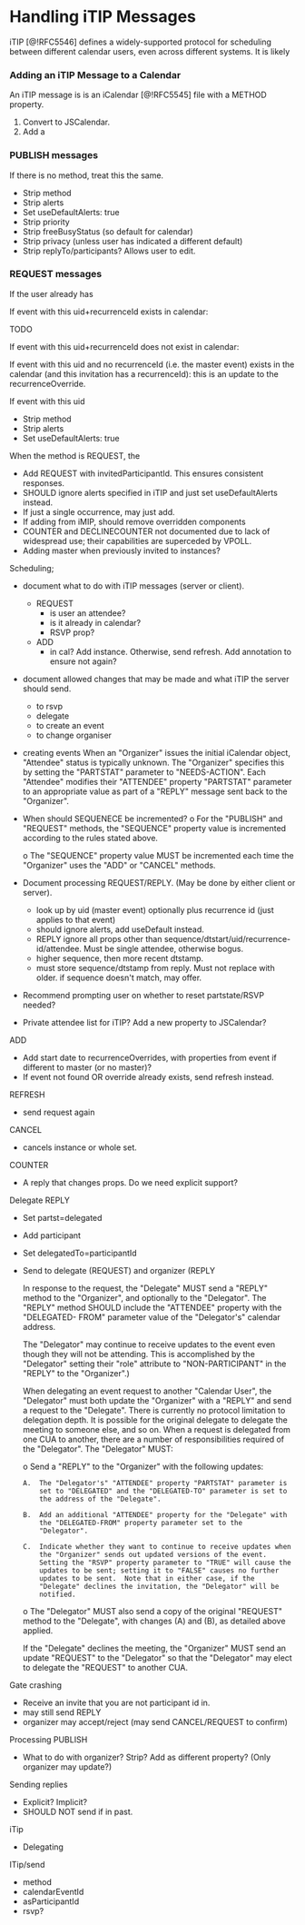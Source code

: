 # Handling iTIP Messages

iTIP [@!RFC5546] defines a widely-supported protocol for scheduling between different calendar users, even across different systems. It is likely

### Adding an iTIP Message to a Calendar

An iTIP message is is an iCalendar [@!RFC5545] file with a METHOD property.

1. Convert to JSCalendar.
2. Add a

### PUBLISH messages

If there is no method, treat this the same.

* Strip method
* Strip alerts
* Set useDefaultAlerts: true
* Strip priority
* Strip freeBusyStatus (so default for calendar)
* Strip privacy (unless user has indicated a different default)
* Strip replyTo/participants? Allows user to edit.

### REQUEST messages

If the user already has

If event with this uid+recurrenceId exists in calendar:

TODO

If event with this uid+recurrenceId does not exist in calendar:

  If event with this uid and no recurrenceId (i.e. the master event) exists in the calendar (and this invitation has a recurrenceId): this is an update to the recurrenceOverride.

  If event with this uid

* Strip method
* Strip alerts
* Set useDefaultAlerts: true



When the method is REQUEST, the

- Add REQUEST with invitedParticipantId. This ensures consistent responses.
- SHOULD ignore alerts specified in iTIP and just set useDefaultAlerts instead.
- If just a single occurrence, may just add.
- If adding from iMIP, should remove overridden components
- COUNTER and DECLINECOUNTER not documented due to lack of widespread use; their capabilities are superceded by VPOLL.
- Adding master when previously invited to instances?

Scheduling;
- document what to do with iTIP messages (server or client).
  - REQUEST
    - is user an attendee?
    - is it already in calendar?
    - RSVP prop?
  - ADD
    - in cal? Add instance. Otherwise, send refresh. Add annotation to ensure not again?
- document allowed changes that may be made and what iTIP the server should send.
  - to rsvp
  - delegate
  - to create an event
  - to change organiser

- creating events
   When an "Organizer" issues
   the initial iCalendar object, "Attendee" status is typically unknown.
   The "Organizer" specifies this by setting the "PARTSTAT" parameter to
   "NEEDS-ACTION".  Each "Attendee" modifies their "ATTENDEE" property
   "PARTSTAT" parameter to an appropriate value as part of a "REPLY"
   message sent back to the "Organizer".

- When should SEQUENECE be incremented?
   o  For the "PUBLISH" and "REQUEST" methods, the "SEQUENCE" property
      value is incremented according to the rules stated above.

   o  The "SEQUENCE" property value MUST be incremented each time the
      "Organizer" uses the "ADD" or "CANCEL" methods.
- Document processing REQUEST/REPLY. (May be done by either client or server).
  - look up by uid (master event) optionally plus recurrence id (just applies to that event)
  - should ignore alerts, add useDefault instead.
  - REPLY ignore all props other than sequence/dtstart/uid/recurrence-id/attendee. Must be single attendee, otherwise bogus.
  - higher sequence, then more recent dtstamp.
  - must store sequence/dtstamp from reply. Must not replace with older. if sequence doesn't match, may offer.
- Recommend prompting user on whether to reset partstate/RSVP needed?
- Private attendee list for iTIP? Add a new property to JSCalendar?

ADD
- Add start date to recurrenceOverrides, with properties from event if different to master (or no master)?
- If event not found OR override already exists, send refresh instead.

REFRESH
- send request again

CANCEL
- cancels instance or whole set.

COUNTER
- A reply that changes props. Do we need explicit support?

Delegate REPLY
- Set partst=delegated
- Add participant
- Set delegatedTo=participantId
- Send to delegate (REQUEST) and organizer (REPLY

  In response to the request, the "Delegate" MUST send a "REPLY" method
   to the "Organizer", and optionally to the "Delegator".  The "REPLY"
   method SHOULD include the "ATTENDEE" property with the "DELEGATED-
   FROM" parameter value of the "Delegator's" calendar address.

   The "Delegator" may continue to receive updates to the event even
   though they will not be attending.  This is accomplished by the
   "Delegator" setting their "role" attribute to "NON-PARTICIPANT" in
   the "REPLY" to the "Organizer".)

  When delegating an event request to another "Calendar User", the
   "Delegator" must both update the "Organizer" with a "REPLY" and send
   a request to the "Delegate".  There is currently no protocol
   limitation to delegation depth.  It is possible for the original
   delegate to delegate the meeting to someone else, and so on.  When a
   request is delegated from one CUA to another, there are a number of
   responsibilities required of the "Delegator".  The "Delegator" MUST:

   o  Send a "REPLY" to the "Organizer" with the following updates:

      A.  The "Delegator's" "ATTENDEE" property "PARTSTAT" parameter is
          set to "DELEGATED" and the "DELEGATED-TO" parameter is set to
          the address of the "Delegate".

      B.  Add an additional "ATTENDEE" property for the "Delegate" with
          the "DELEGATED-FROM" property parameter set to the
          "Delegator".

      C.  Indicate whether they want to continue to receive updates when
          the "Organizer" sends out updated versions of the event.
          Setting the "RSVP" property parameter to "TRUE" will cause the
          updates to be sent; setting it to "FALSE" causes no further
          updates to be sent.  Note that in either case, if the
          "Delegate" declines the invitation, the "Delegator" will be
          notified.

   o  The "Delegator" MUST also send a copy of the original "REQUEST"
      method to the "Delegate", with changes (A) and (B), as detailed
      above applied.

   If the "Delegate" declines the meeting, the "Organizer" MUST send an
   update "REQUEST" to the "Delegator" so that the "Delegator" may elect
   to delegate the "REQUEST" to another CUA.

Gate crashing
- Receive an invite that you are not participant id in.
- may still send REPLY
- organizer may accept/reject (may send CANCEL/REQUEST to confirm)

Processing PUBLISH
- What to do with organizer? Strip? Add as different property? (Only organizer may update?)

Sending replies
- Explicit? Implicit?
- SHOULD NOT send if in past.

iTip
- Delegating

ITip/send
- method
- calendarEventId
- asParticipantId
- rsvp?
